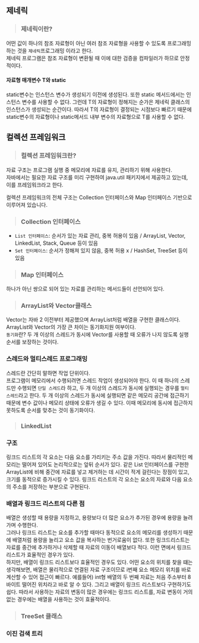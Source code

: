 제네릭
---
> ### 제네릭이란?

어떤 값이 하나의 참조 자료형이 아닌 여러 참조 자료형을 사용할 수 있도록 프로그래밍하는 것을 `제네릭`프로그래밍 이라고 한다.<br>
제네릭 프로그램은 참조 자료형이 변환될 때 이에 대한 검증을 컴파일러가 하므로 안정적이다.

#### 자료형 매개변수 T와 static
static변수는 인스턴스 변수가 생성되기 이전에 생성된다. 또한 static 메서드에서는 인스턴스 변수를 사용할 수 없다.
그런데 T의 자료형이 정해지는 순가은 제네릭 클래스의 인스턴스가 생성되는 순간이다. 따라서 T의 자료형이 결정되는 시점보다 빠르기 때문에 static변수의 자료형이나 static메서드 내부 변수의 자료형으로 T를 사용할 수 없다.

컬렉션 프레임워크
---
> ### 컬렉션 프레임워크란?

자료 구조는 프로그램 실행 중 메모리에 자료를 유지, 관리하기 위해 사용한다.<br>
자바에서는 필요한 자료 구조를 미리 구현하여 java.util 패키지에서 제공하고 있는데, 이를 프레임워크라고 한다.

컬렉션 프레임워크의 전체 구조는 Collection 인터페이스와 Map 인터페이스 기반으로 이루어져 있습니다.

> ### Collection 인터페이스

- `List 인터페이스`: 순서가 있는 자료 관리, 중복 허용이 있음 / ArrayList, Vector, LinkedList, Stack, Queue 등이 있음
- `Set 인터페이스`: 순서가 정해져 있지 않음, 중복 허용 x / HashSet, TreeSet 등이 있음

> ### Map 인터페이스

하나가 아닌 쌍으로 되어 있는 자료를 관리하는 메서드들이 선언되어 있다.

> ### ArrayList와 Vector클래스

Vector는 자바 2 이전부터 제공했으며 ArrayList처럼 배열을 구현한 클래스이다.
ArrayList와 Vector의 가장 큰 차이는 동기화지원 여부이다.<br>
`동기화`란? 두 개 이상의 스레드가 동시에 Vector를 사용할 때 오류가 나지 않도록 실행 순서를 보장하는 것이다.

### 스레드와 멀티스레드 프로그래밍
스레드란 간단히 말하면 작업 단위이다.<br>
프로그램이 메모리에서 수행되려면 스레드 작업이 생성되어야 한다.
이 때 하나의 스레드만 수행되면 `단일 스레드`라 하고, 두 개 이상의 스레드가 동시에 실행되는 경우를 `멀티 스레드`라고 한다. 두 개 이상의 스레드가 동시에 실행되면 같은 메모리 공간에 접근하기 때문에 변수 값이나 메모리 상태에 오류가 생길 수 있다. 이때 메모리에 동시에 접근하지 못하도록 순서를 맞추는 것이 동기화이다.

> ### LinkedList

### 구조
링크드 리스트의 각 요소는 다음 요소를 가리키는 주소 값을 가진다. 따라서 물리적인 메모리는 떨어져 있어도 논리적으로는 앞뒤 순서가 있다. 같은 List 인터페이스를 구현한 ArrayList에 비해 중간에 자료를 넣고 제거하는 데 시간이 적게 걸린다는 장점이 있고, 크기를 동적으로 증가시킬 수 있다. 링크드 리스트의 각 요소는 요소의 자료와 다음 요소의 주소를 저장하는 부분으로 구현된다.

### 배열과 링크드 리스트의 다른 점
배열은 생성할 때 용량을 지정하고, 용량보다 더 많은 요소가 추가된 경우에 용량을 늘려 가며 수행한다.<br>
그러나 링크드 리스트는 요소를 추가할 때마다 동적으로 요소의 메모리를 생성하기 때문에 배열처럼 용량을 늘리고 요소 값을 복사하는 번거로움이 없다. 또한 링크드리스트는 자료를 중간에 추가하거나 삭제할 때 자료의 이동이 배열보다 적다. 이런 면에서 링크드 리스트가 효율적인 경우가 있다.<br>
하지만, 배열이 링크드 리스트보다 효율적인 경우도 있다. 어떤 요소의 위치를 찾을 떄는 생각해보면, 배열은 물리적으로 연결된 자료 구조이므로 i번째 요소 메모리 위치를 바로 계산할 수 있어 접근이 빠르다. 예를들어) int형 배열의 두 번째 자료는 처음 주소부터 8바이트 떨어진 위치라고 바로 알 수 있다. 그리고 배열이 링크드 리스트보다 구현하기도 쉽다. 따라서 사용하는 자료의 변동이 많은 경우에는 링크드 리스트를, 자료 변동이 거의 없는 경우에는 배열을 사용하는 것이 효율적이다.


> ### TreeSet 클래스

### 이진 검색 트리
